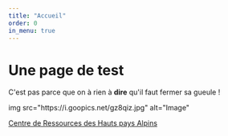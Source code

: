```yaml
---
title: "Accueil"
order: 0
in_menu: true
---
```

<html lang="fr">
  <head>
    <meta charset="utf-8" />
    <meta name="viewport" content="width=device-width" />
    <title>Mon site de test</title>
  </head>
  <body>
    <h1> Une page de test</h1>
<p>C'est pas parce que on à rien à  <strong>dire</strong>  qu'il faut fermer sa gueule !</p>
<p>img src="https://i.goopics.net/gz8qiz.jpg" alt="Image"</p>
<p><a href="https://www.centre-de-ressources.fr">Centre de Ressources des Hauts pays Alpins</a></p>
  </body>
</html> 